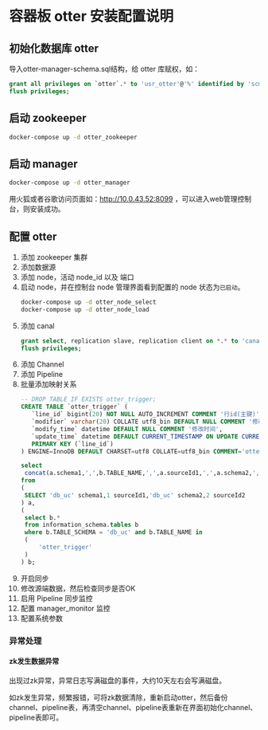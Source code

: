# 容器板 otter 安装配置说明

## 初始化数据库 otter

导入otter-manager-schema.sql结构，给 otter 库赋权，如：

```sql
grant all privileges on `otter`.* to 'usr_otter'@'%' identified by 'scm_otter';
flush privileges;
```

## 启动 zookeeper

```sh
docker-compose up -d otter_zookeeper
```

## 启动 manager

```sh
docker-compose up -d otter_manager
```

用火狐或者谷歌访问页面如：http://10.0.43.52:8099 ，可以进入web管理控制台，则安装成功。

## 配置 otter

1. 添加 zookeeper 集群
2. 添加数据源
3. 添加 node，活动 node_id 以及 端口
4. 启动 node，并在控制台 node 管理界面看到配置的 node 状态为`已启动`。
   ```sh
   docker-compose up -d otter_node_select
   docker-compose up -d otter_node_load
   ```
5. 添加 canal
   ```sql
   grant select, replication slave, replication client on *.* to 'canal'@'%' identified by 'otter2canal';
   flush privileges;
   ```
6. 添加 Channel
7. 添加 Pipeline
8. 批量添加映射关系
   ```sql
   -- DROP TABLE IF EXISTS otter_trigger;
   CREATE TABLE `otter_trigger` (
	  `line_id` bigint(20) NOT NULL AUTO_INCREMENT COMMENT '行id(主键)',
	  `modifier` varchar(20) COLLATE utf8_bin DEFAULT NULL COMMENT '修改人',
	  `modify_time` datetime DEFAULT NULL COMMENT '修改时间',
	  `update_time` datetime DEFAULT CURRENT_TIMESTAMP ON UPDATE CURRENT_TIMESTAMP COMMENT '记录更新时间',
	  PRIMARY KEY (`line_id`)
   ) ENGINE=InnoDB DEFAULT CHARSET=utf8 COLLATE=utf8_bin COMMENT='otter同步自动触发表，用于检测otter同步异常';

   select  
   	concat(a.schema1,',',b.TABLE_NAME,',',a.sourceId1,',',a.schema2,',',b.TABLE_NAME,',',a.sourceId2)
   from 
   (
   	SELECT 'db_uc' schema1,1 sourceId1,'db_uc' schema2,2 sourceId2 
   ) a,
   (
   	select b.* 
   	from information_schema.tables b
   	where b.TABLE_SCHEMA = 'db_uc' and b.TABLE_NAME in
   	(
   		'otter_trigger'
   	) 
   ) b;
   ```
9. 开启同步
10. 修改源端数据，然后检查同步是否OK
11. 启用 Pipeline 同步监控
12. 配置 manager_monitor 监控
13. 配置系统参数

### 异常处理

#### zk发生数据异常

出现过zk异常，异常日志写满磁盘的事件，大约10天左右会写满磁盘。

如zk发生异常，频繁报错，可将zk数据清除，重新启动otter，然后备份channel、pipeline表，再清空channel、pipeline表重新在界面初始化channel、pipeline表即可。
